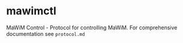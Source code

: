 # mawimctl
MaWiM Control - Protocol for controlling MaWiM. For comprehensive documentation
see `protocol.md`
